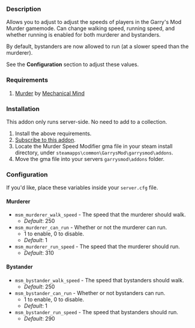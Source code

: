 ### Description

Allows you to adjust to adjust the speeds of players in the Garry's Mod Murder gamemode. Can change walking speed, running speed, and whether running is enabled for both murderer and bystanders.

By default, bystanders are now allowed to run (at a slower speed than the murderer).

See the **Configuration** section to adjust these values.

### Requirements

1. [Murder](https://steamcommunity.com/sharedfiles/filedetails/?id=187073946) by [Mechanical Mind](https://steamcommunity.com/id/mechanicalmind)

### Installation

This addon only runs server-side. No need to add to a collection.

1. Install the above requirements.
2. [Subscribe to this addon](https://steamcommunity.com/sharedfiles/filedetails/?id=1623107234).
3. Locate the Murder Speed Modifier gma file in your steam install directory, under `steamapps\common\GarrysMod\garrysmod\addons`.
4. Move the gma file into your servers `garrysmod\addons` folder.

### Configuration

If you'd like, place these variables inside your `server.cfg` file.

#### Murderer

* `msm_murderer_walk_speed` - The speed that the murderer should walk.
  * *Default*: 250
* `msm_murderer_can_run` - Whether or not the murderer can run.
  * 1 to enable, 0 to disable.
  * *Default*: 1
* `msm_murderer_run_speed` - The speed that the murderer should run.
  * *Default*: 310

#### Bystander

* `msm_bystander_walk_speed` - The speed that bystanders should walk.
  * *Default*: 250
* `msm_bystander_can_run` - Whether or not bystanders can run.
  * 1 to enable, 0 to disable.
  * *Default*: 1
* `msm_bystander_run_speed` - The speed that bystanders should run.
  * *Default*: 290
